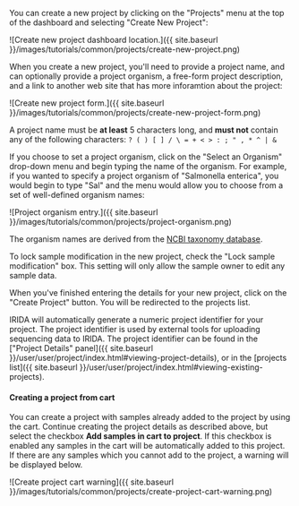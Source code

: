 You can create a new project by clicking on the "Projects" menu at the top of the dashboard and selecting "Create New Project":

![Create new project dashboard location.]({{ site.baseurl }}/images/tutorials/common/projects/create-new-project.png)

When you create a new project, you'll need to provide a project name, and can optionally provide a project organism, a free-form project description, and a link to another web site that has more inforamtion about the project:

![Create new project form.]({{ site.baseurl }}/images/tutorials/common/projects/create-new-project-form.png)

A project name must be **at least** 5 characters long, and **must not** contain any of the following characters: `? ( ) [ ] / \ = + < > : ; " , * ^ | &`

If you choose to set a project organism, click on the "Select an Organism" drop-down menu and begin typing the name of the organism. For example, if you wanted to specify a project organism of "Salmonella enterica", you would begin to type "Sal" and the menu would allow you to choose from a set of well-defined organism names:

![Project organism entry.]({{ site.baseurl }}/images/tutorials/common/projects/project-organism.png)

The organism names are derived from the [NCBI taxonomy database](http://www.ncbi.nlm.nih.gov/taxonomy).

To lock sample modification in the new project, check the "Lock sample modification" box. This setting will only allow the sample owner to edit any sample data.

When you've finished entering the details for your new project, click on the "Create Project" button. You will be redirected to the projects list.

IRIDA will automatically generate a numeric project identifier for your project. The project identifier is used by external tools for uploading sequencing data to IRIDA. The project identifier can be found in the ["Project Details" panel]({{ site.baseurl }}/user/user/project/index.html#viewing-project-details), or in the [projects list]({{ site.baseurl }}/user/user/project/index.html#viewing-existing-projects).

#### Creating a project from cart

You can create a project with samples already added to the project by using the cart.  Continue creating the project details as described above, but select the checkbox **Add samples in cart to project**.  If this checkbox is enabled any samples in the cart will be automatically added to this project.  If there are any samples which you cannot add to the project, a warning will be displayed below.

![Create project cart warning]({{ site.baseurl }}/images/tutorials/common/projects/create-project-cart-warning.png)